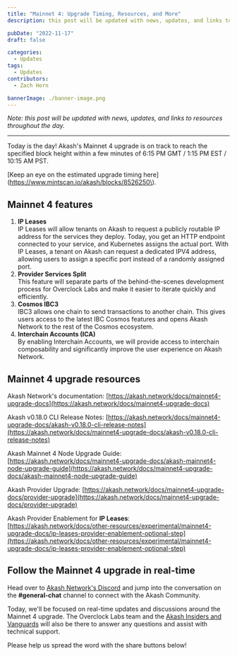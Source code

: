 ```yaml
---
title: "Mainnet 4: Upgrade Timing, Resources, and More"
description: this post will be updated with news, updates, and links to resources throughout the day.

pubDate: "2022-11-17"
draft: false

categories:
  - Updates
tags:
  - Updates
contributors:
  - Zach Horn

bannerImage: ./banner-image.png
---
```


_Note: this post will be updated with news, updates, and links to resources throughout the day._

---

Today is the day! Akash's Mainnet 4 upgrade is on track to reach the specified block height within a few minutes of 6:15 PM GMT / 1:15 PM EST / 10:15 AM PST.

[Keep an eye on the estimated upgrade timing here](https://www.mintscan.io/akash/blocks/8526250\).

## Mainnet 4 features

1.  **IP Leases**  
    IP Leases will allow tenants on Akash to request a publicly routable IP address for the services they deploy. Today, you get an HTTP endpoint connected to your service, and Kubernetes assigns the actual port. With IP Leases, a tenant on Akash can request a dedicated IPV4 address, allowing users to assign a specific port instead of a randomly assigned port.
2.  **Provider Services Split**  
    This feature will separate parts of the behind-the-scenes development process for Overclock Labs and make it easier to iterate quickly and efficiently.
3.  **Cosmos IBC3**  
    IBC3 allows one chain to send transactions to another chain. This gives users access to the latest IBC Cosmos features and opens Akash Network to the rest of the Cosmos ecosystem.
4.  **Interchain Accounts (ICA)**  
    By enabling Interchain Accounts, we will provide access to interchain composability and significantly improve the user experience on Akash Network.

## Mainnet 4 upgrade resources

Akash Network's documentation: [https://akash.network/docs/mainnet4-upgrade-docs](https://akash.network/docs/mainnet4-upgrade-docs)

Akash v0.18.0 CLI Release Notes: [https://akash.network/docs/mainnet4-upgrade-docs/akash-v0.18.0-cli-release-notes](https://akash.network/docs/mainnet4-upgrade-docs/akash-v0.18.0-cli-release-notes)

Akash Mainnet 4 Node Upgrade Guide: [https://akash.network/docs/mainnet4-upgrade-docs/akash-mainnet4-node-upgrade-guide](https://akash.network/docs/mainnet4-upgrade-docs/akash-mainnet4-node-upgrade-guide)

Akash Provider Upgrade: [https://akash.network/docs/mainnet4-upgrade-docs/provider-upgrade](https://akash.network/docs/mainnet4-upgrade-docs/provider-upgrade)

Akash Provider Enablement for **IP Leases**: [https://akash.network/docs/other-resources/experimental/mainnet4-upgrade-docs/ip-leases-provider-enablement-optional-step](https://akash.network/docs/other-resources/experimental/mainnet4-upgrade-docs/ip-leases-provider-enablement-optional-step)

## Follow the Mainnet 4 upgrade in real-time

Head over to [Akash Network's Discord](https://discord.com/invite/akash) and jump into the conversation on the **#general-chat** channel to connect with the Akash Community.

Today, we'll be focused on real-time updates and discussions around the Mainnet 4 upgrade. The Overclock Labs team and the [Akash Insiders and Vanguards](https://akash.network/community) will also be there to answer any questions and assist with technical support.

Please help us spread the word with the share buttons below!
